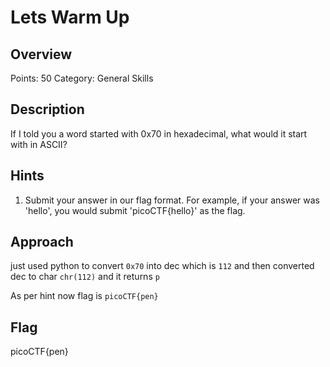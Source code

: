 # Lets Warm Up

## Overview

Points: 50
Category: General Skills

## Description

If I told you a word started with 0x70 in hexadecimal, what would it start with in ASCII? 

## Hints

1. Submit your answer in our flag format. For example, if your answer was 'hello', you would submit 'picoCTF{hello}' as the flag.


## Approach

just used python to convert `0x70` into dec which is `112` and then converted dec to char `chr(112)` and it returns `p`

As per hint now flag is `picoCTF{pen}`

## Flag

picoCTF{pen}